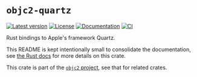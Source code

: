 # `objc2-quartz`

[![Latest version](https://badgen.net/crates/v/objc2-quartz)](https://crates.io/crates/objc2-quartz)
[![License](https://badgen.net/badge/license/Zlib%20OR%20Apache-2.0%20OR%20MIT/blue)](../../LICENSE.md)
[![Documentation](https://docs.rs/objc2-quartz/badge.svg)](https://docs.rs/objc2-quartz/)
[![CI](https://github.com/madsmtm/objc2/actions/workflows/ci.yml/badge.svg)](https://github.com/madsmtm/objc2/actions/workflows/ci.yml)

Rust bindings to Apple's framework Quartz.

This README is kept intentionally small to consolidate the documentation, see
[the Rust docs](https://docs.rs/objc2-quartz/) for more details on this crate.

This crate is part of the [`objc2` project](https://github.com/madsmtm/objc2),
see that for related crates.

